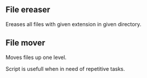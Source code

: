 ## File ereaser

Ereases all files with given extension in given directory.

## File mover

Moves files up one level.

Script is usefull when in need of repetitive tasks.
